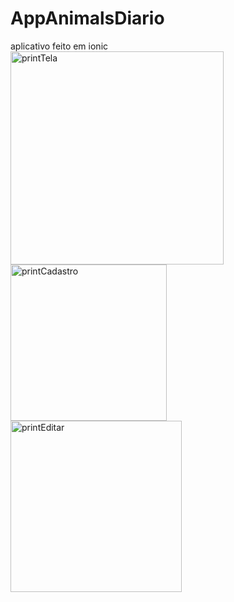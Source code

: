 # AppAnimalsDiario
aplicativo feito em ionic 
<br>
<img width="341" alt="printTela" src="https://github.com/geovanamayer/AppAnimalsDiario/assets/99758327/de107e42-5f60-4d31-a73b-1fe9107854db">
<img width="250" alt="printCadastro" src="https://github.com/geovanamayer/AppAnimalsDiario/assets/99758327/9e2ff036-8177-4bff-82fe-1af2c385e528">
<img width="274" alt="printEditar" src="https://github.com/geovanamayer/AppAnimalsDiario/assets/99758327/03cddde1-63f6-4f3d-8fc7-556c7135c31a">
